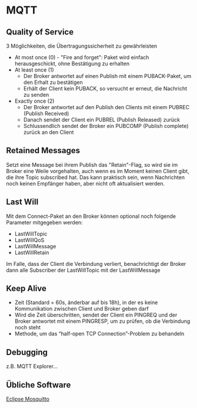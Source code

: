 # MQTT

## Quality of Service

3 Möglichkeiten, die Übertragungssicherheit zu gewährleisten

- At most once (0) - "Fire and forget": Paket wird einfach herausgeschickt, ohne Bestätigung zu erhalten
- At least once (1)
  - Der Broker antwortet auf einen Publish mit einem PUBACK-Paket, um den Erhalt zu bestätigen
  - Erhält der Client kein PUBACK, so versucht er erneut, die Nachricht zu senden
- Exactly once (2)
  - Der Broker antwortet auf den Publish den Clients mit einem PUBREC (Publish Received)
  - Danach sendet der Client ein PUBREL (Publish Released) zurück
  - Schlussendlich sendet der Broker ein PUBCOMP (Publish complete) zurück an den Client

## Retained Messages

Setzt eine Message bei ihrem Publish das "Retain"-Flag, so wird sie im Broker eine Weile vorgehalten, auch wenn es im Moment keinen Client gibt, die ihre Topic subscribed hat. Das kann praktisch sein, wenn Nachrichten noch keinen Empfänger haben, aber nicht oft aktualisiert werden.

## Last Will

Mit dem Connect-Paket an den Broker können optional noch folgende Parameter mitgegeben werden:

- LastWillTopic
- LastWillQoS
- LastWillMessage
- LastWillRetain

Im Falle, dass der Client die Verbindung verliert, benachrichtigt der Broker dann alle Subscriber der LastWillTopic mit der LastWillMessage

## Keep Alive

- Zeit (Standard = 60s, änderbar auf bis 18h), in der es keine Kommunikation zwischen Client und Broker geben darf
- Wird die Zeit überschritten, sendet der Client ein PINGREQ und der Broker antwortet mit einem PINGRESP, um zu prüfen, ob die Verbindung noch steht
- Methode, um das “half-open TCP Connection”-Problem zu behandeln

## Debugging

z.B. MQTT Explorer...

## Übliche Software

[Eclipse Mosquitto](https://mosquitto.org/)
